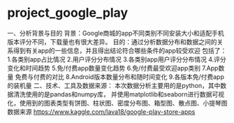 # project_google_play

一、分析背景与目的
背景：Google商城的app不同类别不同安装大小和适配手机版本评分不同，下载量也有很大差异。
目的：通过分析数据分布和数据之间的关系得到有关app的一些信息，并且得出结论符合哪些条件的app较受欢迎
包括了：
1.各类别app占比情况
2.用户评分分布情况
3.各类别app用户评分分布情况
4.评分变化和时间趋势
5.免/付费app数量变化趋势
6.免/付费最受欢迎app类别
7.App数量 免费与付费的对比
8.Android版本数量分布和随时间变化
9.各版本免/付费app的装机量
二、技术、工具及数据来源：
本次数据分析主要用的是python，其中数据清洗使用的是pandas和numpy库，
并使用matplotlib和seaborn进行数据可视化，使用到的图表类型有饼图、柱状图、密度分布图、箱型图、散点图、小提琴图
数据来源
https://www.kaggle.com/lava18/google-play-store-apps
